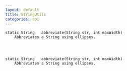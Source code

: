 ```yaml
---
layout: default
title: StringUtils
categories: api
---
```


	static String 	abbreviate(String str, int maxWidth)
        Abbreviates a String using ellipses.




	static String 	abbreviate(String str, int maxWidth)
        Abbreviates a String using ellipses.
